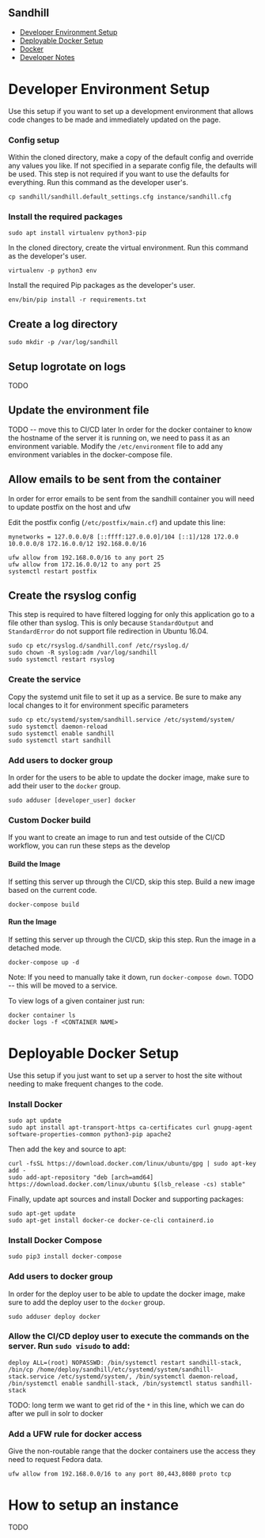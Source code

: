 Sandhill
---------------

* [Developer Environment Setup](#developer-environment-setup)
* [Deployable Docker Setup](#deployable-docker-setup)
* [Docker](#docker)
* [Developer Notes](#developer-notes)

Developer Environment Setup
===============
Use this setup if you want to set up a development environment that allows
code changes to be made and immediately updated on the page.

### Config setup
Within the cloned directory, make a copy of the default config and override any values you like.
If not specified in a separate config file, the defaults will be used. This step is not required if you
want to use the defaults for everything. Run this command as the developer user's.

```
cp sandhill/sandhill.default_settings.cfg instance/sandhill.cfg
```

### Install the required packages
```
sudo apt install virtualenv python3-pip
```

In the cloned directory, create the virtual environment. Run this command as the developer's user.
```
virtualenv -p python3 env
```

Install the required Pip packages as the developer's user.
```
env/bin/pip install -r requirements.txt
```

## Create a log directory
```
sudo mkdir -p /var/log/sandhill
```

## Setup logrotate on logs
TODO

## Update the environment file
TODO -- move this to CI/CD later
In order for the docker container to know the hostname of the server it is
running on, we need to pass it as an environment variable. Modify the
`/etc/environment` file to add any environment variables in the docker-compose file.

## Allow emails to be sent from the container
In order for error emails to be sent from the sandhill container
you will need to update postfix on the host and ufw

Edit the postfix config (`/etc/postfix/main.cf`) and update this line:
```
mynetworks = 127.0.0.0/8 [::ffff:127.0.0.0]/104 [::1]/128 172.0.0 10.0.0.0/8 172.16.0.0/12 192.168.0.0/16
```
```
ufw allow from 192.168.0.0/16 to any port 25
ufw allow from 172.16.0.0/12 to any port 25
systemctl restart postfix
```

## Create the rsyslog config
This step is required to have filtered logging for only this application go to
a file other than syslog. This is only because `StandardOutput` and `StandardError`
do not support file redirection in Ubuntu 16.04.

```
sudo cp etc/rsyslog.d/sandhill.conf /etc/rsyslog.d/
sudo chown -R syslog:adm /var/log/sandhill
sudo systemctl restart rsyslog
```

### Create the service
Copy the systemd unit file to set it up as a service. Be sure to make any local changes to
it for environment specific parameters
```
sudo cp etc/systemd/system/sandhill.service /etc/systemd/system/
sudo systemctl daemon-reload
sudo systemctl enable sandhill
sudo systemctl start sandhill
```

### Add users to docker group
In order for the users to be able to update the docker image, make sure to add their user
to the `docker` group.
```
sudo adduser [developer_user] docker
```

### Custom Docker build
If you want to create an image to run and test outside of the CI/CD workflow,
you can run these steps as the develop

#### Build the Image
If setting this server up through the CI/CD, skip this step.
Build a new image based on the current code.
```
docker-compose build
```

#### Run the Image
If setting this server up through the CI/CD, skip this step.
Run the image in a detached mode.
```
docker-compose up -d
```

Note: If you need to manually take it down, run `docker-compose down`. TODO -- this will be moved to a service.

To view logs of a given container just run:
```
docker container ls
docker logs -f <CONTAINER NAME>
```


Deployable Docker Setup
===============
Use this setup if you just want to set up a server to host the site without needing to make
frequent changes to the code.

### Install Docker
```
sudo apt update
sudo apt install apt-transport-https ca-certificates curl gnupg-agent software-properties-common python3-pip apache2
```

Then add the key and source to apt:
```
curl -fsSL https://download.docker.com/linux/ubuntu/gpg | sudo apt-key add -
sudo add-apt-repository "deb [arch=amd64] https://download.docker.com/linux/ubuntu $(lsb_release -cs) stable"
```

Finally, update apt sources and install Docker and supporting packages:
```
sudo apt-get update
sudo apt-get install docker-ce docker-ce-cli containerd.io
```

### Install Docker Compose
```
sudo pip3 install docker-compose
```

### Add users to docker group
In order for the deploy user to be able to update the docker image, make sure to add the deploy user
to the `docker` group.
```
sudo adduser deploy docker
```

### Allow the CI/CD deploy user to execute the commands on the server. Run `sudo visudo` to add:
```
deploy ALL=(root) NOPASSWD: /bin/systemctl restart sandhill-stack, /bin/cp /home/deploy/sandhill/etc/systemd/system/sandhill-stack.service /etc/systemd/system/, /bin/systemctl daemon-reload, /bin/systemctl enable sandhill-stack, /bin/systemctl status sandhill-stack
```
TODO: long term we want to get rid of the `*` in this line, which we can do after we pull in solr to docker

### Add a UFW rule for docker access
Give the non-routable range that the docker containers use the access they need to request Fedora data.
```
ufw allow from 192.168.0.0/16 to any port 80,443,8080 proto tcp
```

How to setup an instance
========================
TODO
